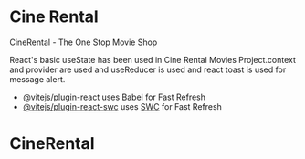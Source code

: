 # Cine Rental

CineRental - The One Stop Movie Shop

React's basic useState has been used in Cine Rental Movies Project.context and provider are used and useReducer is used and react toast is used for message alert.  

- [@vitejs/plugin-react](https://github.com/vitejs/vite-plugin-react/blob/main/packages/plugin-react/README.md) uses [Babel](https://babeljs.io/) for Fast Refresh
- [@vitejs/plugin-react-swc](https://github.com/vitejs/vite-plugin-react-swc) uses [SWC](https://swc.rs/) for Fast Refresh
# CineRental
